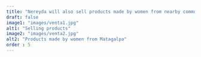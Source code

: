 ```yaml
---
title: "Nereyda will also sell products made by women from nearby communities. She got these beautiful handmade bags from Matagalpa."
draft: false
image1: "images/venta1.jpg"
alt1: "Selling products"
image2: "images/venta2.jpg"
alt2: "Products made by women from Matagalpa"
order : 5
---
```

